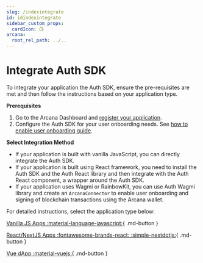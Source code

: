 ```yaml
---
slug: /indexintegrate
id: idindexintegrate
sidebar_custom_props:
  cardIcon: 📺
arcana:
  root_rel_path: ../..
---
```


# Integrate Auth SDK

To integrate your application the Auth SDK, ensure the pre-requisites are met and then follow the instructions based on your application type.

**Prerequisites**

1. Go to the Arcana Dashboard and [register your application]({{page.meta.arcana.root_rel_path}}/howto/config_dapp.md).
2. Configure the Auth SDK for your user onboarding needs. See [how to enable user onboarding guide]({{page.meta.arcana.root_rel_path}}/howto/config_social_providers.md).

**Select Integration Method**

* If your application is built with vanilla JavaScript, you can directly integrate the Auth SDK.
* If your application is built using React framework, you need to install the Auth SDK and the Auth React library and then integrate with the Auth React component, a wrapper around the Auth SDK. 
* If your application uses Wagmi or RainbowKit, you can use Auth Wagmi library and create an `ArcanaConnector` to enable user onboarding and signing of blockchain transactions using the Arcana wallet.

For detailed instructions, select the application type below:

[Vanilla JS Apps :material-language-javascript:](./integrate_wallet.md){ .md-button }

[React/NextJS Apps :fontawesome-brands-react: :simple-nextdotjs:](./react/index.md){ .md-button }

[Vue dApp :material-vuejs:](https://github.com/arcana-network/auth-sample-integration-new){ .md-button }
